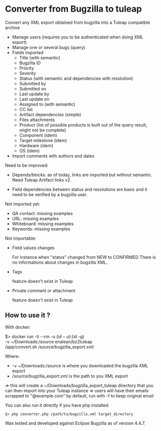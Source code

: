 Converter from Bugzilla to tuleap
=================================

Convert any XML export obtained from bugzilla into a Tuleap compatible archive

* Manage users (requires you to be authenticated when doing XML export)
* Manage one or several bugs (query)
* Fields imported
  * Title  (with semantic)
  * Bugzilla ID
  * Priority
  * Severity
  * Status  (with semantic and dependencies with resolution)
  * Submitted by
  * Submitted on
  * Last update by
  * Last update on
  * Assigned to (with semantic)
  * CC list
  * Artifact dependencies (simple)
  * Files attachments
  * Product (list of possible products is built out of the query result, might not be complete)
  * Component (idem)
  * Target milestone (idem)
  * Hardware (idem)
  * OS (idem)
* Import comments with authors and dates

Need to be improved:

* Depends/blocks: as of today, links are imported but without semantic. Need
  Tuleap Artifact links v2.

* Field dependencies between status and resolutions are basic and it need to be
  verified by a bugzilla user.

Not imported yet:

* QA contact: missing examples
* URL: missing examples
* Whiteboard: missing examples
* Keywords: missing examples

Not importable:

* Field values changes

  For instance when "status" changed from NEW to CONFIRMED
  There is no informations about changes in bugzilla XML.

* Tags

  feature doesn't exist in Tuleap

* Private comment or attachment

  feature doesn't exist in Tuleap

How to use it ?
--------------

With docker:

   $> docker run -ti --rm -u $(id -u):$(id -g) \
       -v ~/Downloads:/source enalean/bz2tuleap \
       /app/convert.sh /source/bugzilla_export.xml

Where:

* -v ~/Downloads:/source is where you downloaded the bugzilla XML export
* /source/bugzilla_export.xml is the path to you XML export

=> this will create a ~/Downloads/bugzilla_export_tuleap directory that you can
   then import into your Tuleap instance
=> users will have their emails scrapped to "@example.com" by default, run
   with -f to keep original email

You can also run it directly if you have php installed:

    $> php converter.php /path/to/bugzilla.xml target_directory

Was tested and developed against Eclipse Bugzilla as of version 4.4.7.
